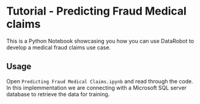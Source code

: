 # Tutorial - Predicting Fraud Medical claims

This is a Python Notebook showcasing you how you can use DataRobot to develop a medical fraud claims use case.

## Usage

Open `Predicting Fraud Medical Claims.ipynb` and read through the code. In this implemmentation we are connecting with a Microsoft SQL server database to retrieve the data for training.


